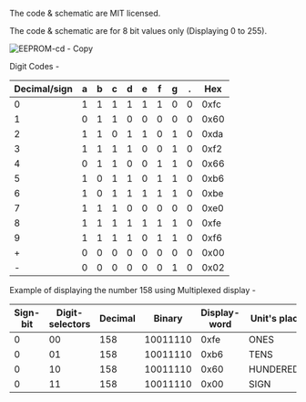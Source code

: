 The code & schematic are MIT licensed.

The code & schematic are for 8 bit values only (Displaying 0 to 255).

![EEPROM-cd - Copy](https://github.com/YashIndane/rpi-eeprom-programmer/assets/53041219/d155f820-180a-4b5e-ad1f-bc2b9e4451ed)

Digit Codes -

| Decimal/sign |a|b|c|d|e|f|g|.|Hex|
|--------------|-|-|-|-|-|-|-|-|---|
|      0       |1|1|1|1|1|1|0|0|0xfc|
|      1       |0|1|1|0|0|0|0|0|0x60|
|      2       |1|1|0|1|1|0|1|0|0xda|
|      3       |1|1|1|1|0|0|1|0|0xf2|
|      4       |0|1|1|0|0|1|1|0|0x66|
|      5       |1|0|1|1|0|1|1|0|0xb6|
|      6       |1|0|1|1|1|1|1|0|0xbe|
|      7       |1|1|1|0|0|0|0|0|0xe0|
|      8       |1|1|1|1|1|1|1|0|0xfe|
|      9       |1|1|1|1|0|1|1|0|0xf6|
|      +       |0|0|0|0|0|0|0|0|0x00|
|      -       |0|0|0|0|0|0|1|0|0x02|


Example of displaying the number 158 using Multiplexed display -

| Sign-bit | Digit-selectors | Decimal | Binary | Display-word | Unit's place |
|----------|-----------------|---------|--------|--------------|--------------|
|     0    |        00       |   158   |10011110|     0xfe     |     ONES     |
|     0    |        01       |   158   |10011110|     0xb6     |     TENS     |
|     0    |        10       |   158   |10011110|     0x60     |   HUNDEREDS  |
|     0    |        11       |   158   |10011110|     0x00     |     SIGN     |
